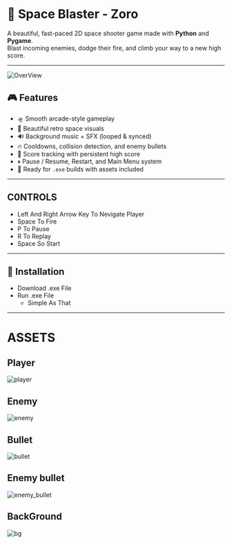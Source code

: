 # 🚀 Space Blaster - Zoro

A beautiful, fast-paced 2D space shooter game made with **Python** and **Pygame**.  
Blast incoming enemies, dodge their fire, and climb your way to a new high score.

---

![OverView](https://github.com/user-attachments/assets/8decab08-4436-4aef-b64d-5fe1a270e31a)


## 🎮 Features

- 🛸 Smooth arcade-style gameplay
- 🎨 Beautiful retro space visuals
- 🔊 Background music + SFX (looped & synced)
- 🔥 Cooldowns, collision detection, and enemy bullets
- 🧠 Score tracking with persistent high score
- ⏸ Pause / Resume, Restart, and Main Menu system
- 💾 Ready for `.exe` builds with assets included

---

## C0NTROLS 

- Left And Right Arrow Key To Nevigate Player
- Space To Fire
- P To Pause  
- R To Replay
- Space So Start

---

## 🧩 Installation

- Download .exe File 
- Run .exe File 
  * Simple As That

---

# ASSETS

## Player
![player](https://github.com/user-attachments/assets/fb33ad6c-5f07-47f8-8874-8e00d57c055b)

## Enemy

![enemy](https://github.com/user-attachments/assets/71258128-e773-4813-b750-fd7a7a5d8b8f)

## Bullet

![bullet](https://github.com/user-attachments/assets/aad367a6-49cb-45df-9965-1d0de9e3b5db)

## Enemy bullet

![enemy_bullet](https://github.com/user-attachments/assets/18c14870-c6ff-4372-ac15-cb68f873e265)

## BackGround

![bg](https://github.com/user-attachments/assets/6fb0009b-115b-46ae-b51e-5902934a10f8)





